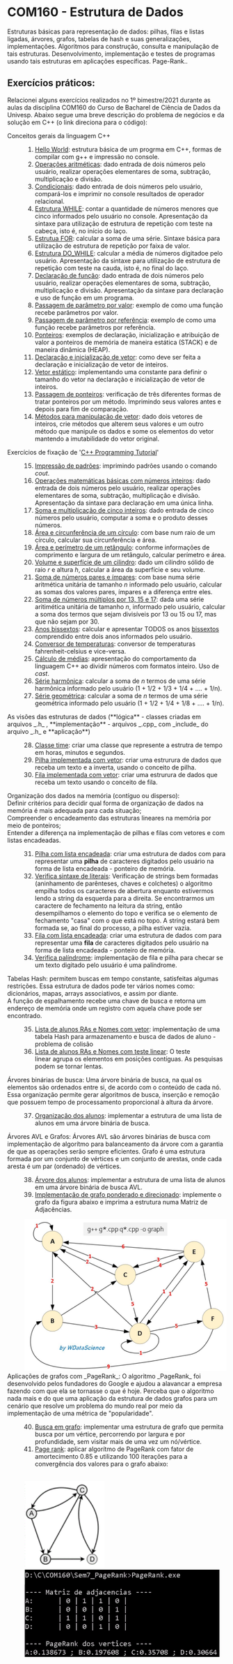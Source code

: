 # COM160 - Estrutura de Dados

Estruturas básicas para representação de dados: pilhas, filas e listas ligadas, árvores, grafos, tabelas de hash e
suas generalizações, implementações. Algoritmos para construção, consulta e manipulação de tais estruturas.
Desenvolvimento, implementação e testes de programas usando tais estruturas em aplicações específicas. Page-Rank.. 

## Exercícios práticos:

Relacionei alguns exercícios realizados no 1º bimestre/2021 durante as aulas da disciplina COM160 do Curso de Bacharel de Ciência de Dados da Univesp. Abaixo segue uma breve descrição do problema de negócios e da solução em C++ (o link direciona para o código):

<dl>
<dt>Conceitos gerais da linguagem C++</dt>
<dd>

1. [Hello World](Sem1/helloworld.cpp): estrutura básica de um progrma em C++, formas de compilar com g++ e impressão no console.
2. [Operações aritméticas](Sem1/operacoes_matematicas.cpp): dado entrada de dois números pelo usuário, realizar operações elementares de soma, subtração, multiplicação e divisão.
3. [Condicionais](Sem1/condicionais.cpp): dado entrada de dois números pelo usuário, compará-los e imprimir no console resultados de operador relacional.
4. [Estrutura WHILE](Sem1/repeticao_while.cpp): contar a quantidade de números menores que cinco informados pelo usuário no console. Apresentação da sintaxe para utilização de estrutura de repetição com teste na cabeça, isto é, no início do laço.
5. [Estrutua FOR](Sem1/repeticao_for.cpp): calcular a soma de uma série. Sintaxe básica para utilização de estrutura de repetição por faixa de valor.
6. [Estrutura DO_WHILE](Sem1/repeticao_do_while.cpp): calcular a média de números digitadoe pelo usuário. Apresentação da sintaxe para utilização de estrutura de repetição com teste na cauda, isto é, no final do laço.
7. [Declaração de função](Sem1/declaracao_funcao.cpp): dado entrada de dois números pelo usuário, realizar operações elementares de soma, subtração, multiplicação e divisão. Apresentação da sintaxe para declaração e uso de função em um programa.
8. [Passagem de parâmetro por valor](Sem1/parametro_valor.cpp): exemplo de como uma função recebe parâmetros por valor.
9. [Passagem de parâmetro por referência](Sem1/parametro_referencia.cpp): exemplo de como uma função recebe parâmetros por referência.
10. [Ponteiros](Sem1/ponteiros.cpp): exemplos de declaração, inicialização e atribuição de valor a ponteiros de memória de maneira estática (STACK)  e de maneira dinâmica (HEAP).
11. [Declaração e inicialização de vetor](Sem1/vetores_bas.cpp): como deve ser feita a declaração e inicialização de vetor de inteiros.
12. [Vetor estático](Sem1/vetores_cte.cpp): implementando uma constante para definir o tamanho do vetor na declaração e inicialização de vetor de inteiros.
13. [Passagem de ponteiros](Sem1/passagem_ponteiro.cpp): verificação de três diferentes formas de tratar ponteiros por um método. Imprimindo seus valores antes e depois para fim de comparação.
14. [Métodos para manipulação de vetor](Sem1/modifica_vetor.cpp): dado dois vetores de inteiros, crie métodos que alterem seus valores e um outro método que manipule os dados e some os elementos do vetor mantendo a imutabilidade do vetor original.
</dd>

<dt>Exercícios de fixação de '<a href= "https://www3.ntu.edu.sg/home/ehchua/programming/cpp/cp0_Introduction.html" target="_blank">C++ Programming Tutorial</a>'</dt>
<dd>

15. [Impressão de padrões](Sem1/PrintPatternX.cpp): imprimindo padrões usando o comando _cout_.
16. [Operações matemáticas básicas com números inteiros](Sem1/Add2Numbers.cpp): dado entrada de dois números pelo usuário, realizar operações elementares de soma, subtração, multiplicação e divisão. Apresentação da sintaxe para declaração em uma única linha. 
17. [Soma e multiplicação de cinco inteiros](Sem1/FiveIntegerArithmetic.cpp): dado entrada de cinco números pelo usuário, computar a soma e o produto desses números.
18. [Área e circunferência de um círculo](Sem1/CircleComputation.cpp): com base num raio de um círculo, calcular sua circunferência e área.
19. [Área e perímetro de um retângulo](Sem1/RetanguleComputation.cpp): conforme informações de comprimento e largura de um retângulo, calcular perímetro e área.
20. [Volume e superfície de um cilindro](Sem1/CylinderComputation.cpp): dado um cilindro sólido de raio _r_ e altura _h_, calcular a área da superfície e seu volume.
21. [Soma de números pares e ímpares](Sem1/SumOddEven.cpp): com base numa série aritmética unitária de tamanho _n_ informado pelo usuário, calcular as somas dos valores pares, ímpares e a diferença entre eles. 
22. [Soma de números múltiplos por 13, 15 e 17](Sem1/SumDivisibleBy13_15_17.cpp): dada uma série aritimética unitária de tamanho _n_, informado pelo usuário, calcular a soma dos termos que sejam divisíveis por 13 ou 15 ou 17, mas que não sejam por 30.
23. [Anos bissextos](Sem1/ShowLeapYears.cpp): calcular e apresentar TODOS os anos [bissextos](https://pt.wikipedia.org/wiki/Ano_bissexto) comprendido entre dois anos informados pelo usuário.
24. [Conversor de temperaturas](Sem1/ConvertTemperature.cpp): conversor de temperaturas fahrenheit-celsius e vice-versa.
25. [Cálculo de médias](Sem1/TestCastingAverage.cpp): apresentação do comportamento da linguagem C++ ao dividir números com formatos inteiro. Uso de _cast_.
26. [Série harmônica](Sem1/HarmonicSeriesSum.cpp): calcular a soma de _n_ termos de uma série harmônica informado pelo usuário (1 + 1/2 + 1/3 + 1/4 + .... + 1/n).
27. [Série geométrica](Sem1/GeometricSeriesSum.cpp): calcular a soma de _n_ termos de uma série geométrica informado pelo usuário (1 + 1/2 + 1/4 + 1/8 + .... + 1/n).
</dd>

<dt>As visões das estruturas de dados (**lógica** - classes criadas em arquivos _.h_ , **implementação** - arquivos _.cpp_ com _include_ do arquivo _.h_ e **aplicação**)</dt>
<dd>

28. [Classe time](Sem2/time_main.cpp): criar uma classe que represente a estrutra de tempo em horas, minutos e segundos.
29. [Pilha implementada com vetor](Sem2/stack_test.cpp): criar uma estrurura de dados que receba um texto e a inverta, usando o conceito de pilha.
30. [Fila implementada com vetor](Sem2/queue_test.cpp): criar uma estrurura de dados que receba um texto usando o conceito de fila.
</dd>

<dt>Organização dos dados na memória (contíguo ou disperso):<br/>
Definir critérios para decidir qual forma de organização de dados na memória é mais adequada para cada situação;<br/>
Compreender o encadeamento das estruturas lineares na memória por meio de ponteiros;<br/>
Entender a diferença na implementação de pilhas e filas com vetores e com listas encadeadas.</dt>
<dd>

31. [Pilha com lista encadeada](Sem3/stack_test.cpp): criar uma estrutura de dados com para representar uma **pilha** de caracteres digitados pelo usuário na forma de lista encadeada - ponteiro de memória.
32. [Verifica sintaxe de literais](Sem3/checkSintaxe.cpp): Verificação de strings bem formadas (aninhamento de parênteses, chaves e colchetes) o algoritmo empilha todos os caracteres de abertura enquanto estivermos lendo a string da esquerda para a direita. Se encontrarmos um caractere de fechamento na leitura da string, então desempilhamos o elemento do topo e verifica se o elemento de fechamento "casa" com o que está no topo. A string estará bem formada se, ao final do processo, a pilha estiver vazia.
33. [Fila com lista encadeada](Sem3/queue_test.cpp): criar uma estrutura de dados com para representar uma **fila** de caracteres digitados pelo usuário na forma de lista encadeada - ponteiro de memória.
34. [Verifica palíndrome](Sem3/palindrome.cpp): implementação de fila e pilha para checar se um texto digitado pelo usuário é uma palíndrome.
</dd>

<dt>Tabelas Hash: permitem buscas em tempo constante, satisfeitas algumas restrições. Essa estrutura de dados pode ter vários nomes como: dicionários, mapas, arrays associativos, e assim por diante.<br />
A função de espalhamento recebe uma chave de busca e retorna um endereço de memória onde um registro com aquela chave pode ser encontrado.</dt>
<dd>

35. [Lista de alunos RAs e Nomes com vetor](Sem4/hash_basic.cpp): implementação de uma tabela Hash para armazenamento e busca de dados de aluno - problema de colisão
36. [Lista de alunos RAs e Nomes com teste linear](Sem4/hash_linear.cpp): O teste linear agrupa os elementos em posições contíguas. As pesquisas podem se tornar lentas.
</dd>

<dt>Árvores binárias de busca: Uma árvore binária de busca, na qual os elementos são ordenados entre si, de acordo com o conteúdo de cada nó. Essa organização permite gerar algoritmos de busca, inserção e remoção que possuem tempo de processamento proporcional à altura da árvore.</dt>
<dd>

37. [Organização dos alunos](Sem5/tree_app.cpp): implementar a estrutura de uma lista de alunos em uma árvore binária de busca.
</dd>

<dt>Árvores AVL e Grafos: Árvores AVL são árvores binárias de busca com implementação de algorítmo para balanceamento da árvore com a garantia de que as operações serão sempre eficientes. Grafo é uma estrutura formada por um conjunto de vértices e um conjunto de arestas, onde cada aresta é um par (ordenado) de vértices.</dt>
<dd>

38. [Árvore dos alunos](Sem6/tree_app.cpp): implementar a estrutura de uma lista de alunos em uma árvore binária de busca AVL.
39. [Implementação de grafo ponderado e direcionado](Sem6/graph_app.cpp): implemente o grafo da figura abaixo e imprima a estrutura numa Matriz de Adjacências.<br />
<img src="./Sem6/Graph_Sample.JPG" alt="Graph Sample" width="500">
</dd>

<dt>Aplicações de grafos com _PageRank_: O algoritmo _PageRank_ foi desenvolvido pelos fundadores do Google e ajudou a alavancar a empresa fazendo com que ela se tornasse o que é hoje. Perceba que o algoritmo nada mais e do que uma aplicação da estrutura de dados grafos para um cenário que resolve um problema do mundo real por meio da implementação de uma métrica de "popularidade".</dt>
<dd>

40. [Busca em grafo](Sem7/graph_buscas.cpp): implementar uma estrutura de grafo que permita busca por um vértice, percorrendo por largura e por profundidade, sem visitar mais de uma vez um nó/vértice.
41. [Page rank](Sem7_PageRank/graph_pagerank.cpp): aplicar algorítmo de PageRank com fator de amortecimento 0.85 e utilizando 100 iterações para a convergência dos valores para o grafo abaixo:
<br />
<img src="./Sem7_PageRank/graph.gif" alt="Graph to calcule a pagerank" height="200">
<img src="./Sem7_PageRank/OutputPageRank.gif" alt = "Results of pagerank" height="200">
</dd>
</dl>